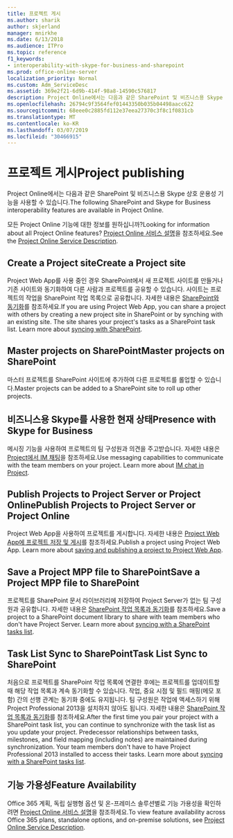 ```yaml
---
title: 프로젝트 게시
ms.author: sharik
author: skjerland
manager: mnirkhe
ms.date: 6/13/2018
ms.audience: ITPro
ms.topic: reference
f1_keywords:
- interoperability-with-skype-for-business-and-sharepoint
ms.prod: office-online-server
localization_priority: Normal
ms.custom: Adm_ServiceDesc
ms.assetid: 369e2f21-6d9b-414f-98a8-14590c576817
description: Project Online에서는 다음과 같은 SharePoint 및 비즈니스용 Skype 상호 운용성 기능을 사용할 수 있습니다.
ms.openlocfilehash: 26794c9f3564fef01443350b035b04498aacc622
ms.sourcegitcommit: 68eee0c2885fd112e37eea27370c3f8c1f0831cb
ms.translationtype: MT
ms.contentlocale: ko-KR
ms.lasthandoff: 03/07/2019
ms.locfileid: "30466915"
---
```

# <a name="project-publishing"></a><span data-ttu-id="7eab6-103">프로젝트 게시</span><span class="sxs-lookup"><span data-stu-id="7eab6-103">Project publishing</span></span>

<span data-ttu-id="7eab6-104">Project Online에서는 다음과 같은 SharePoint 및 비즈니스용 Skype 상호 운용성 기능을 사용할 수 있습니다.</span><span class="sxs-lookup"><span data-stu-id="7eab6-104">The following SharePoint and Skype for Business interoperability features are available in Project Online.</span></span>
  
<span data-ttu-id="7eab6-105">모든 Project Online 기능에 대한 정보를 원하십니까?</span><span class="sxs-lookup"><span data-stu-id="7eab6-105">Looking for information about all Project Online features?</span></span> <span data-ttu-id="7eab6-106">[Project Online 서비스 설명](project-online-service-description.md)을 참조하세요.</span><span class="sxs-lookup"><span data-stu-id="7eab6-106">See the [Project Online Service Description](project-online-service-description.md).</span></span>
  
## <a name="create-a-project-site"></a><span data-ttu-id="7eab6-107">Create a Project site</span><span class="sxs-lookup"><span data-stu-id="7eab6-107">Create a Project site</span></span>
<span data-ttu-id="7eab6-108"><a name="bkmk_CreateProjectsite"> </a></span><span class="sxs-lookup"><span data-stu-id="7eab6-108"></span></span>

<span data-ttu-id="7eab6-p102">Project Web App를 사용 중인 경우 SharePoint에서 새 프로젝트 사이트를 만들거나 기존 사이트와 동기화하여 다른 사람과 프로젝트를 공유할 수 있습니다. 사이트는 프로젝트의 작업을 SharePoint 작업 목록으로 공유합니다. 자세한 내용은 [SharePoint와 동기화](https://go.microsoft.com/fwlink/p/?LinkId=271352)를 참조하세요.</span><span class="sxs-lookup"><span data-stu-id="7eab6-p102">If you are using Project Web App, you can share a project with others by creating a new project site in SharePoint or by synching with an existing site. The site shares your project's tasks as a SharePoint task list. Learn more about [syncing with SharePoint](https://go.microsoft.com/fwlink/p/?LinkId=271352).</span></span>
  
## <a name="master-projects-on-sharepoint"></a><span data-ttu-id="7eab6-112">Master projects on SharePoint</span><span class="sxs-lookup"><span data-stu-id="7eab6-112">Master projects on SharePoint</span></span>
<span data-ttu-id="7eab6-113"><a name="bkmk_MasterprojectsonSharePoint"> </a></span><span class="sxs-lookup"><span data-stu-id="7eab6-113"></span></span>

<span data-ttu-id="7eab6-114">마스터 프로젝트를 SharePoint 사이트에 추가하여 다른 프로젝트를 롤업할 수 있습니다.</span><span class="sxs-lookup"><span data-stu-id="7eab6-114">Master projects can be added to a SharePoint site to roll up other projects.</span></span> 
  
## <a name="presence-with-skype-for-business"></a><span data-ttu-id="7eab6-115">비즈니스용 Skype를 사용한 현재 상태</span><span class="sxs-lookup"><span data-stu-id="7eab6-115">Presence with Skype for Business</span></span>
<span data-ttu-id="7eab6-116"><a name="bkmk_PresencewithLync"> </a></span><span class="sxs-lookup"><span data-stu-id="7eab6-116"></span></span>

<span data-ttu-id="7eab6-p103">메시징 기능을 사용하여 프로젝트의 팀 구성원과 의견을 주고받습니다. 자세한 내용은 [Project에서 IM 채팅](https://go.microsoft.com/fwlink/p/?LinkId=271351)을 참조하세요.</span><span class="sxs-lookup"><span data-stu-id="7eab6-p103">Use messaging capabilities to communicate with the team members on your project. Learn more about [IM chat in Project](https://go.microsoft.com/fwlink/p/?LinkId=271351).</span></span>
  
## <a name="publish-projects-to-project-server-or-project-online"></a><span data-ttu-id="7eab6-119">Publish Projects to Project Server or Project Online</span><span class="sxs-lookup"><span data-stu-id="7eab6-119">Publish Projects to Project Server or Project Online</span></span>
<span data-ttu-id="7eab6-120"><a name="bkmk_PublishProjectstoServerOnline"> </a></span><span class="sxs-lookup"><span data-stu-id="7eab6-120"></span></span>

<span data-ttu-id="7eab6-p104">Project Web App을 사용하여 프로젝트를 게시합니다. 자세한 내용은 [Project Web App에 프로젝트 저장 및 게시](https://go.microsoft.com/fwlink/p/?LinkId=271354)를 참조하세요.</span><span class="sxs-lookup"><span data-stu-id="7eab6-p104">Publish a project using Project Web App. Learn more about [saving and publishing a project to Project Web App](https://go.microsoft.com/fwlink/p/?LinkId=271354).</span></span>
  
## <a name="save-a-project-mpp-file-to-sharepoint"></a><span data-ttu-id="7eab6-123">Save a Project MPP file to SharePoint</span><span class="sxs-lookup"><span data-stu-id="7eab6-123">Save a Project MPP file to SharePoint</span></span>
<span data-ttu-id="7eab6-124"><a name="bkmk_SavefiletoSharePoint"> </a></span><span class="sxs-lookup"><span data-stu-id="7eab6-124"></span></span>

<span data-ttu-id="7eab6-p105">프로젝트를 SharePoint 문서 라이브러리에 저장하여 Project Server가 없는 팀 구성원과 공유합니다. 자세한 내용은 [SharePoint 작업 목록과 동기화](https://go.microsoft.com/fwlink/p/?LinkId=271353)를 참조하세요.</span><span class="sxs-lookup"><span data-stu-id="7eab6-p105">Save a project to a SharePoint document library to share with team members who don't have Project Server. Learn more about [syncing with a SharePoint tasks list](https://go.microsoft.com/fwlink/p/?LinkId=271353).</span></span>
  
## <a name="task-list-sync-to-sharepoint"></a><span data-ttu-id="7eab6-127">Task List Sync to SharePoint</span><span class="sxs-lookup"><span data-stu-id="7eab6-127">Task List Sync to SharePoint</span></span>
<span data-ttu-id="7eab6-128"><a name="bkmk_TaskListSynctoSharePoint"> </a></span><span class="sxs-lookup"><span data-stu-id="7eab6-128"></span></span>

<span data-ttu-id="7eab6-p106">처음으로 프로젝트를 SharePoint 작업 목록에 연결한 후에는 프로젝트를 업데이트할 때 해당 작업 목록과 계속 동기화할 수 있습니다. 작업, 중요 시점 및 필드 매핑(메모 포함) 간의 선행 관계는 동기화 중에도 유지됩니다. 팀 구성원은 작업에 액세스하기 위해 Project Professional 2013을 설치하지 않아도 됩니다. 자세한 내용은 [SharePoint 작업 목록과 동기화](https://go.microsoft.com/fwlink/p/?LinkId=271353)를 참조하세요.</span><span class="sxs-lookup"><span data-stu-id="7eab6-p106">After the first time you pair your project with a SharePoint task list, you can continue to synchronize with the task list as you update your project. Predecessor relationships between tasks, milestones, and field mapping (including notes) are maintained during synchronization. Your team members don't have to have Project Professional 2013 installed to access their tasks. Learn more about [syncing with a SharePoint tasks list](https://go.microsoft.com/fwlink/p/?LinkId=271353).</span></span>
  
## <a name="feature-availability"></a><span data-ttu-id="7eab6-133">기능 가용성</span><span class="sxs-lookup"><span data-stu-id="7eab6-133">Feature Availability</span></span>
<span data-ttu-id="7eab6-134"><a name="bkmk_TaskListSynctoSharePoint"> </a></span><span class="sxs-lookup"><span data-stu-id="7eab6-134"></span></span>

<span data-ttu-id="7eab6-135">Office 365 계획, 독립 실행형 옵션 및 온-프레미스 솔루션별로 기능 가용성을 확인하려면 [Project Online 서비스 설명](project-online-service-description.md)을 참조하세요.</span><span class="sxs-lookup"><span data-stu-id="7eab6-135">To view feature availability across Office 365 plans, standalone options, and on-premise solutions, see [Project Online Service Description](project-online-service-description.md).</span></span>
  


